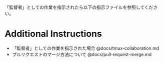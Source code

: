「監督者」としての作業を指示されたら以下の指示ファイルを参照してください。

# Additional Instructions
- 「監督者」としての作業を指示された場合 @docs/tmux-collaboration.md
- プルリクエストのマージ方法について @docs/pull-request-merge.md
